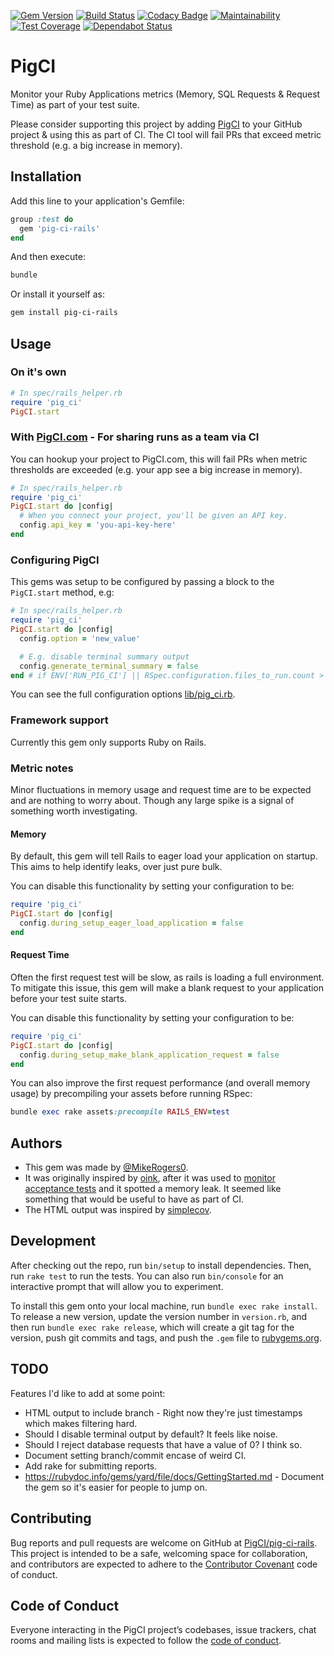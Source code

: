 [![Gem Version](https://badge.fury.io/rb/pig-ci-rails.svg)](https://badge.fury.io/rb/pig-ci-rails)
[![Build Status](https://travis-ci.org/PigCI/pig-ci-rails.svg?branch=master)](https://travis-ci.org/PigCI/pig-ci-rails)
[![Codacy Badge](https://api.codacy.com/project/badge/Grade/a3ab882cc57c4cc68d7e30f25cad2568)](https://www.codacy.com/app/MikeRogers0/pig-ci-rails?utm_source=github.com&amp;utm_medium=referral&amp;utm_content=PigCI/pig-ci-rails&amp;utm_campaign=Badge_Grade)
[![Maintainability](https://api.codeclimate.com/v1/badges/d022db58c712d425dba9/maintainability)](https://codeclimate.com/github/PigCI/pig-ci-rails/maintainability)
[![Test Coverage](https://api.codeclimate.com/v1/badges/d022db58c712d425dba9/test_coverage)](https://codeclimate.com/github/PigCI/pig-ci-rails/test_coverage)
[![Dependabot Status](https://api.dependabot.com/badges/status?host=github&repo=PigCI/pig-ci-rails)](https://dependabot.com)

# PigCI

Monitor your Ruby Applications metrics (Memory, SQL Requests & Request Time) as part of your test suite.

Please consider supporting this project by adding [PigCI](https://pigci.com/) to your GitHub project & using this as part of CI. The CI tool will fail PRs that exceed metric threshold (e.g. a big increase in memory).

## Installation

Add this line to your application's Gemfile:

```ruby
group :test do
  gem 'pig-ci-rails'
end
```

And then execute:

```bash
bundle
```

Or install it yourself as:

```bash
gem install pig-ci-rails
```

## Usage

### On it's own

```ruby
# In spec/rails_helper.rb
require 'pig_ci'
PigCI.start
```

### With [PigCI.com](https://pigci.com) - For sharing runs as a team via CI

You can hookup your project to PigCI.com, this will fail PRs when metric thresholds are exceeded (e.g. your app see a big increase in memory).

```ruby
# In spec/rails_helper.rb
require 'pig_ci'
PigCI.start do |config|
  # When you connect your project, you'll be given an API key.
  config.api_key = 'you-api-key-here'
end
```

### Configuring PigCI

This gems was setup to be configured by passing a block to the `PigCI.start` method, e.g:

```ruby
# In spec/rails_helper.rb
require 'pig_ci'
PigCI.start do |config|
  config.option = 'new_value'

  # E.g. disable terminal summary output
  config.generate_terminal_summary = false
end # if ENV['RUN_PIG_CI'] || RSpec.configuration.files_to_run.count > 1
```

You can see the full configuration options [lib/pig_ci.rb](https://github.com/PigCI/pig-ci-rails/blob/master/lib/pig_ci.rb#L21).

### Framework support

Currently this gem only supports Ruby on Rails.

### Metric notes

Minor fluctuations in memory usage and request time are to be expected and are nothing to worry about. Though any large spike is a signal of something worth investigating.

#### Memory

By default, this gem will tell Rails to eager load your application on startup. This aims to help identify leaks, over just pure bulk.

You can disable this functionality by setting your configuration to be:

```ruby
require 'pig_ci'
PigCI.start do |config|
  config.during_setup_eager_load_application = false
end
```

#### Request Time

Often the first request test will be slow, as rails is loading a full environment. To mitigate this issue, this gem will make a blank request to your application before your test suite starts.

You can disable this functionality by setting your configuration to be:

```ruby
require 'pig_ci'
PigCI.start do |config|
  config.during_setup_make_blank_application_request = false
end
```

You can also improve the first request performance (and overall memory usage) by precompiling your assets before running RSpec:

```ruby
bundle exec rake assets:precompile RAILS_ENV=test
```

## Authors

* This gem was made by [@MikeRogers0](https://github.com/MikeRogers0).
* It was originally inspired by [oink](https://github.com/noahd1/oink), after it was used to [monitor acceptance tests](https://mikerogers.io/2015/03/28/monitor-rails-memory-usage-in-integration-tests.html) and it spotted a memory leak. It seemed like something that would be useful to have as part of CI.
* The HTML output was inspired by [simplecov](https://github.com/colszowka/simplecov).

## Development

After checking out the repo, run `bin/setup` to install dependencies. Then, run `rake test` to run the tests. You can also run `bin/console` for an interactive prompt that will allow you to experiment.

To install this gem onto your local machine, run `bundle exec rake install`. To release a new version, update the version number in `version.rb`, and then run `bundle exec rake release`, which will create a git tag for the version, push git commits and tags, and push the `.gem` file to [rubygems.org](https://rubygems.org).

## TODO

Features I'd like to add at some point:
 
* HTML output to include branch - Right now they're just timestamps which makes filtering hard.
* Should I disable terminal output by default? It feels like noise.
* Should I reject database requests that have a value of 0? I think so.
* Document setting branch/commit encase of weird CI.
* Add rake for submitting reports.
* https://rubydoc.info/gems/yard/file/docs/GettingStarted.md - Document the gem so it's easier for people to jump on.

## Contributing

Bug reports and pull requests are welcome on GitHub at [PigCI/pig-ci-rails](https://github.com/PigCI/pig-ci-rails). This project is intended to be a safe, welcoming space for collaboration, and contributors are expected to adhere to the [Contributor Covenant](http://contributor-covenant.org) code of conduct.

## Code of Conduct

Everyone interacting in the PigCI project’s codebases, issue trackers, chat rooms and mailing lists is expected to follow the [code of conduct](https://github.com/PigCI/pig-ci-rails/blob/master/CODE_OF_CONDUCT.md).
